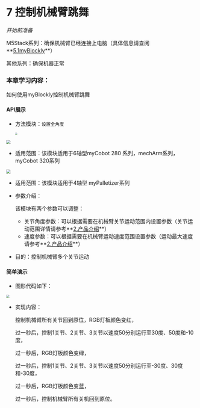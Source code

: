 # 7 控制机械臂跳舞

<i>开始前准备</i>

M5Stack系列：确保机械臂已经连接上电脑（具体信息请查阅**[5.1myBlockly](https://docs.elephantrobotics.com/docs/gitbook/5-ProgramingApplication-myblockly-uiflow-mind/5.1-myblockly/)**）

其他系列：确保机器正常

### 本章学习内容：

如何使用myBlockly控制机械臂跳舞

#### API展示

* 方法模块：`设置全角度`

  <img src="../../../../resources\3-FunctionsAndApplications\6.developmentGuide\myBlocklyAndUlFlow\myblocklyTutorials\dance/控制机械臂跳舞1.jpg" style="zoom: 33%;" />



<img src="../../../../resources\3-FunctionsAndApplications\6.developmentGuide\myBlocklyAndUlFlow\myblocklyTutorials\dance/控制机械臂跳舞2.jpg" style="zoom: 67%;" />

* 适用范围：该模块适用于6轴型myCobot 280 系列，mechArm系列，myCobot 320系列

<img src="../../../../resources\3-FunctionsAndApplications\6.developmentGuide\myBlocklyAndUlFlow\myblocklyTutorials\dance/控制机械臂跳舞3.jpg" style="zoom: 67%;" />

* 适用范围：该模块适用于4轴型 myPalletizer系列

* 参数介绍：

  该模块有两个参数可以调整：

  * 关节角度参数：可以根据需要在机械臂关节运动范围内设置参数（关节运动范围详情请参考**[2.产品介绍](https://docs.elephantrobotics.com/docs/gitbook/2-serialproduct/2-buy.html)**）
  * 速度参数：可以根据需要在机械臂运动速度范围设置参数（运动最大速度请参考**[2.产品介绍](https://docs.elephantrobotics.com/docs/gitbook/2-serialproduct/2-buy.html)**）

* 目的：控制机械臂多个关节运动

#### 简单演示

* 图形代码如下：

<img src="../../../../resources\3-FunctionsAndApplications\6.developmentGuide\myBlocklyAndUlFlow\myblocklyTutorials\dance/控制机械臂跳舞demo.jpg" style="zoom: 50%;" />

* 实现内容：

  控制机械臂所有关节回到原位，RGB灯板颜色变红，

  过一秒后，控制1关节、2关节、3关节以速度50分别运行至30度、50度和-10度，

  过一秒后，RGB灯板颜色变绿，

  过一秒后，控制1关节、2关节、3关节以速度50分别运行至-30度、30度和-30度，

  过一秒后，RGB灯板颜色变蓝，

  过一秒后，控制机械臂所有关机回到原位。
